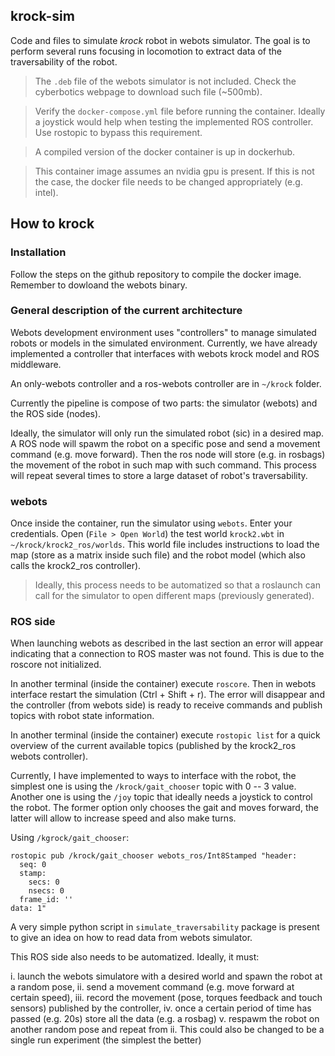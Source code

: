 ## krock-sim

Code and files to simulate *krock* robot in webots simulator. The goal is to perform several runs focusing in locomotion to extract data of the traversability of the robot.

> The `.deb` file of the webots simulator is not included. Check the cyberbotics webpage to download such file (~500mb).

> Verify the `docker-compose.yml` file before running the container. Ideally a joystick would help when testing the implemented ROS controller. Use rostopic to bypass this requirement.

> A compiled version of the docker container is up in dockerhub.

> This container image assumes an nvidia gpu is present. If this is not the case, the docker file needs to be changed appropriately (e.g. intel).



## How to krock

### Installation

Follow the steps on the github repository to compile the docker image. Remember to dowloand the webots binary.

### General description of the current architecture

Webots development environment uses "controllers" to manage simulated robots or models in the simulated environment. Currently, we have already implemented a controller that interfaces with webots krock model and ROS middleware.

An only-webots controller and a ros-webots controller are in `~/krock` folder.

Currently the pipeline is compose of two parts: the simulator (webots) and the ROS side (nodes).

Ideally, the simulator will only run the simulated robot (sic) in a desired map. A ROS node will spawm the robot on a specific pose and send a movement command (e.g. move forward). Then the ros node will store (e.g. in rosbags) the movement of the robot in such map with such command. This process will repeat several times to store a large dataset of robot's traversability.

### webots

Once inside the container, run the simulator using `webots`. Enter your credentials.
Open (`File > Open World`) the test world `krock2.wbt` in `~/krock/krock2_ros/worlds`. This world file includes instructions to load the map (store as a matrix inside such file) and the robot model (which also calls the krock2_ros controller).

> Ideally, this process needs to be automatized so that a roslaunch can call for the simulator to open different maps (previously generated).


### ROS side

When launching webots as described in the last section an error will appear indicating that a connection to ROS master was not found. This is due to the roscore not initialized.

In another terminal (inside the container) execute `roscore`. Then in webots interface restart the simulation (Ctrl + Shift + r). The error will disappear and the controller (from webots side) is ready to receive commands and publish topics with robot state information.

In another terminal (inside the container) execute `rostopic list` for a quick overview of the current available topics (published by the krock2_ros webots controller).

Currently, I have implemented to ways to interface with the robot, the simplest one is using the `/krock/gait_chooser` topic with 0 -- 3 value. Another one is using the `/joy` topic that ideally needs a joystick to control the robot. The former option only chooses the gait and moves forward, the latter will allow to increase speed and also make turns.

Using `/kgrock/gait_chooser`:

```
rostopic pub /krock/gait_chooser webots_ros/Int8Stamped "header:
  seq: 0
  stamp:
    secs: 0
    nsecs: 0
  frame_id: ''
data: 1"
```

A very simple python script in `simulate_traversability` package is present to give an idea on how to read data from webots simulator.

This ROS side also needs to be automatized. Ideally, it must:

i. launch the webots simulatore with a desired world and spawn the robot at a random pose,
ii. send a movement command (e.g. move forward at certain speed),
iii. record the movement (pose, torques feedback and touch sensors) published by the controller,
iv. once a certain period of time has passed (e.g. 20s) store all the data (e.g. a rosbag)
v. respawm the robot on another random pose and repeat from ii. This could also be changed to be a single run experiment (the simplest the better)
